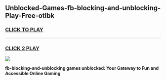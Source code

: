 
## Unblocked-Games-fb-blocking-and-unblocking-Play-Free-otlbk
<h3>
<a href="https://premium76.site?title=fb-blocking-and-unblocking&ref=18A1">CLICK TO PLAY</a></h3>
<hr>

<h3>
<a href="https://premium76.site?title=fb-blocking-and-unblocking&ref=18A1">CLICK 2 PLAY</a>
  
</h3>

<a href="https://premium76.site?title=fb-blocking-and-unblocking&ref=18A1"><img src="https://clearcache.store/games.png"></a>


**fb-blocking-and-unblocking games unblocked: Your Gateway to Fun and Accessible Online Gaming**

